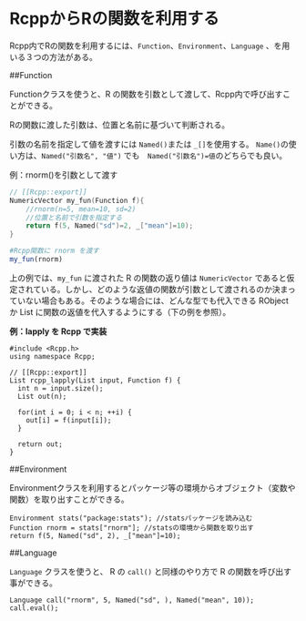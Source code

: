 # RcppからRの関数を利用する

Rcpp内でRの関数を利用するには、`Function`、`Environment`、`Language` 、を用いる３つの方法がある。


##Function

Functionクラスを使うと、R の関数を引数として渡して、Rcpp内で呼び出すことができる。

Rの関数に渡した引数は、位置と名前に基づいて判断される。

引数の名前を指定して値を渡すには `Named()`または `_[]`を使用する。
`Name()`の使い方は、`Named("引数名", "値")` でも　`Named("引数名")=値`のどちらでも良い。


例：rnorm()を引数として渡す


```cpp
// [[Rcpp::export]]
NumericVector my_fun(Function f){
    //rnorm(n=5, mean=10, sd=2)
    //位置と名前で引数を指定する
    return f(5, Named("sd")=2, _["mean"]=10);
}

```

```r
#Rcpp関数に rnorm を渡す
my_fun(rnorm)

```
上の例では、`my_fun` に渡された R の関数の返り値は `NumericVector` であると仮定されている。しかし、どのような返値の関数が引数として渡されるのか決まっていない場合もある。そのような場合には、どんな型でも代入できる RObject か List に関数の返値を代入するようにする（下の例を参照）。

**例：lapply を Rcpp で実装**

```
#include <Rcpp.h>
using namespace Rcpp;

// [[Rcpp::export]]
List rcpp_lapply(List input, Function f) {
  int n = input.size();
  List out(n);

  for(int i = 0; i < n; ++i) {
    out[i] = f(input[i]);
  }

  return out;
}
```


##Environment

Environmentクラスを利用するとパッケージ等の環境からオブジェクト（変数や関数）を取り出すことができる。

```
Environment stats("package:stats"); //statsパッケージを読み込む
Function rnorm = stats["rnorm"]; //statsの環境から関数を取り出す
return f(5, Named("sd", 2), _["mean"]=10);
```


##Language

`Language` クラスを使うと、 R の `call()` と同様のやり方で R の関数を呼び出す事ができる。

```
Language call("rnorm", 5, Named("sd", ), Named("mean", 10));
call.eval();
```



